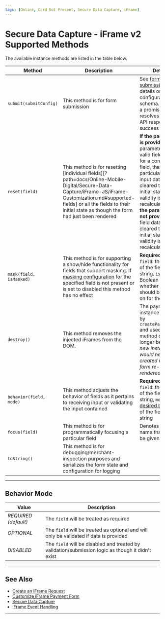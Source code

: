 ```yaml
---
tags: [Online, Card Not Present, Secure Data Capture, iFrame]
---
```


# Secure Data Capture - iFrame v2 Supported Methods

The available instance methods are listed in the table below.

| Method | Description | Details |
| ------ | ----------- | ------- |
| `submit(submitConfig)` | This method is for form submission | See [form submission](?path=docs/Online-Mobile-Digital/Secure-Data-Capture/iFrame-JS/iFrame-Request.md#step-4-form-submission) for details on the configuration schema. Returns a promise that resolves to the API response on success |
| `reset(field)` | This method is for resetting [individual fields][?path=docs/Online-Mobile-Digital/Secure-Data-Capture/iFrame-JS/iFrame-Customization.md#supported-fields] or all the fields to their initial state as though the form had just been rendered | **If the parameter is provided:** if the parameter is a valid field name for a configured field, that particular field's input data is cleared to the initial state and its validity is recalculated. **If the parameter is not provided:** all field data is cleared to their initial state and validity is recalculated. |
| `mask(field, isMasked)` | This method is for supporting a show/hide functionality for fields that support masking. If [masking configuration](?path=docs/Online-Mobile-Digital/Secure-Data-Capture/iFrame-JS/iFrame-Customization.md#field-configuration) for the specified field is not present or is set to disabled this method has no effect | **Required Fields:** `field`: the name of the field as a string. `isMasked`: Boolean value for whether masking should be turned on for the field |
| `destroy()` | This method removes the injected iFrames from the DOM. | The payment form instance returned by `createPaymentForm` and used with this method can no longer be used _(a new instance would need to be created with the form re-rendered)_ |
| `behavior(field, mode)` | This method adjusts the behavior of fields as it pertains to receiving input or validating the input contained | **Required Fields:** `field`: the name of the field as a string, `mode`: the [desired behavior](#behavior-mode) of the field as a string |
| `focus(field)` | This method is for programmatically focusing a particular field | Denotes the field name that should be given focus |
| `toString()` | This method is for debugging/merchant-inspection purposes and serializes the form state and configuration for logging |  |

---

## Behavior Mode

| Value | Description |
| ----- | ----------- |
| _REQUIRED (default)_ | The `field` will be treated as required |
| _OPTIONAL_ | The `field` will be treated as optional and will only be validated if data is provided |
| _DISABLED_ | The `field` will be disabled and treated by validation/submission logic as though it didn't exist |

---

## See Also

- [Create an iFrame Request](?path=docs/Online-Mobile-Digital/Secure-Data-Capture/iFrame-JS/iFrame-Request.md)
- [Customize iFrame Payment Form](?path=docs/Online-Mobile-Digital/Secure-Data-Capture/iFrame-JS/iFrame-Customization.md)
- [Secure Data Capture](?path=docs/Online-Mobile-Digital/Secure-Data-Capture/Secure-Data-Capture.md)
- [iFrame Event Handling](?path=docs/Online-Mobile-Digital/Secure-Data-Capture/iFrame-JS/iFrame-Events.md)

---
